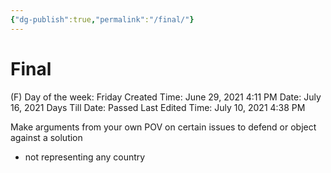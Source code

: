 ```yaml
---
{"dg-publish":true,"permalink":"/final/"}
---
```


# Final

(F) Day of the week: Friday
Created Time: June 29, 2021 4:11 PM
Date: July 16, 2021
Days Till Date: Passed
Last Edited Time: July 10, 2021 4:38 PM

Make arguments from your own POV on certain issues to defend or object against a solution

- not representing any country